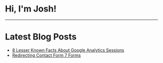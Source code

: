 # Hi, I'm Josh!

---

# Latest Blog Posts
<!-- BLOG-POST-LIST:START -->
- [8 Lesser Known Facts About Google Analytics Sessions](https://jdegbau.github.io/blog/lesser-known-google-analytics-session-facts/)
- [Redirecting Contact Form 7 Forms](https://jdegbau.github.io/blog/contact-form-7-redirects/)
<!-- BLOG-POST-LIST:END -->
